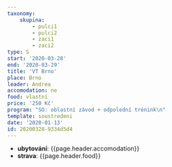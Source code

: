 ```yaml
---
taxonomy:
    skupina:
        - pulci1
        - pulci2
        - zaci1
        - zaci2
type: S
start: '2020-03-28'
end: '2020-03-29'
title: 'VT Brno'
place: Brno
leader: Andrea
accomodation: ne
food: vlastní
price: '250 Kč'
program: "SO: oblastní závod + odpolední trénink\n"
template: soustredeni
date: '2020-01-13'
id: 20200328-9334d5d4
---
```

* **ubytování**: {{page.header.accomodation}}
* **strava**: {{page.header.food}}
